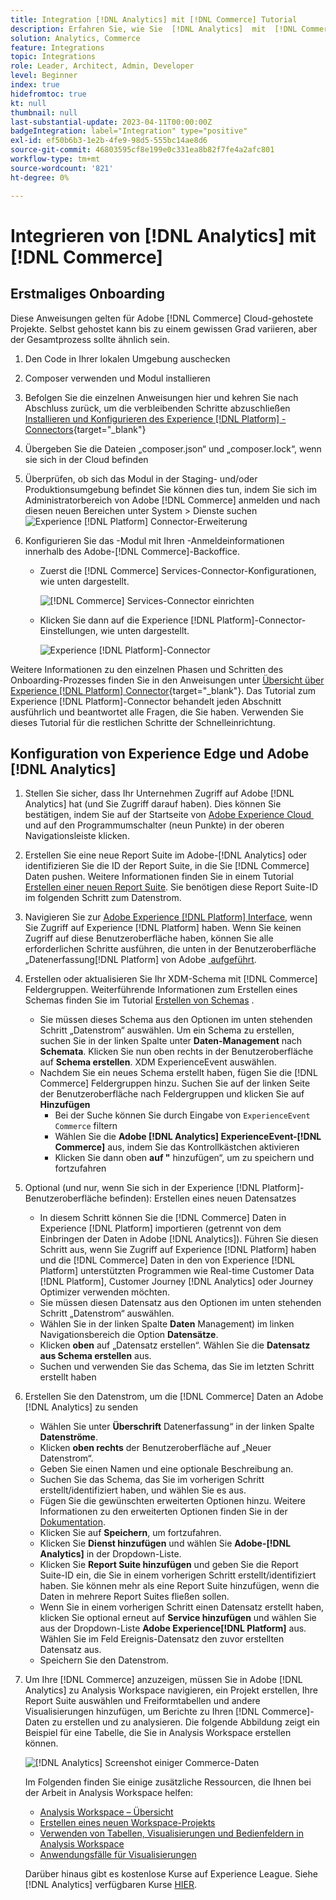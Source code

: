 ```yaml
---
title: Integration [!DNL Analytics] mit [!DNL Commerce] Tutorial
description: Erfahren Sie, wie Sie  [!DNL Analytics]  mit  [!DNL Commerce].
solution: Analytics, Commerce
feature: Integrations
topic: Integrations
role: Leader, Architect, Admin, Developer
level: Beginner
index: true
hidefromtoc: true
kt: null
thumbnail: null
last-substantial-update: 2023-04-11T00:00:00Z
badgeIntegration: label="Integration" type="positive"
exl-id: ef50b6b3-1e2b-4fe9-98d5-555bc14ae8d6
source-git-commit: 46803595cf8e199e0c331ea8b82f7fe4a2afc801
workflow-type: tm+mt
source-wordcount: '821'
ht-degree: 0%

---
```


# Integrieren von [!DNL Analytics] mit [!DNL Commerce]

## Erstmaliges Onboarding

Diese Anweisungen gelten für Adobe [!DNL Commerce] Cloud-gehostete Projekte. Selbst gehostet kann bis zu einem gewissen Grad variieren, aber der Gesamtprozess sollte ähnlich sein.

1. Den Code in Ihrer lokalen Umgebung auschecken
1. Composer verwenden und Modul installieren
1. Befolgen Sie die einzelnen Anweisungen hier und kehren Sie nach Abschluss zurück, um die verbleibenden Schritte abzuschließen
   [Installieren und Konfigurieren des Experience  [!DNL Platform] -Connectors](https://experienceleague.adobe.com/docs/commerce-merchant-services/experience-platform-connector/fundamentals/install.html?lang=de){target="_blank"}


1. Übergeben Sie die Dateien „composer.json“ und „composer.lock“, wenn sie sich in der Cloud befinden
1. Überprüfen, ob sich das Modul in der Staging- und/oder Produktionsumgebung befindet
Sie können dies tun, indem Sie sich im Administratorbereich von Adobe [!DNL Commerce] anmelden und nach diesen neuen Bereichen unter System > Dienste suchen
   ![Experience [!DNL Platform] Connector-Erweiterung](./assets/analytics-commerce/admin-view-experience-platform-commector-extension.png)

1. Konfigurieren Sie das -Modul mit Ihren -Anmeldeinformationen innerhalb des Adobe-[!DNL Commerce]-Backoffice.
   * Zuerst die [!DNL Commerce] Services-Connector-Konfigurationen, wie unten dargestellt.

     ![[!DNL Commerce] Services-Connector einrichten](./assets/analytics-commerce/commerce-services-connector-setup.png)
   * Klicken Sie dann auf die Experience [!DNL Platform]-Connector-Einstellungen, wie unten dargestellt.

     ![Experience [!DNL Platform]-Connector](./assets/analytics-commerce/experience-platform-connector.png)

Weitere Informationen zu den einzelnen Phasen und Schritten des Onboarding-Prozesses finden Sie in den Anweisungen unter [Übersicht über Experience  [!DNL Platform] Connector](https://experienceleague.adobe.com/docs/commerce-merchant-services/experience-platform-connector/overview.html?lang=de){target="_blank"}. Das Tutorial zum Experience [!DNL Platform]-Connector behandelt jeden Abschnitt ausführlich und beantwortet alle Fragen, die Sie haben. Verwenden Sie dieses Tutorial für die restlichen Schritte der Schnelleinrichtung.

## Konfiguration von Experience Edge und Adobe [!DNL Analytics]

1. Stellen Sie sicher, dass Ihr Unternehmen Zugriff auf Adobe [!DNL Analytics] hat (und Sie Zugriff darauf haben). Dies können Sie bestätigen, indem Sie auf der Startseite von [Adobe Experience Cloud &#x200B;](https://experience.adobe.com/) und auf den Programmumschalter (neun Punkte) in der oberen Navigationsleiste klicken.

1. Erstellen Sie eine neue Report Suite im Adobe-[!DNL Analytics] oder identifizieren Sie die ID der Report Suite, in die Sie [!DNL Commerce] Daten pushen. Weitere Informationen finden Sie in einem Tutorial [&#x200B; Erstellen einer neuen Report Suite](https://experienceleague.adobe.com/docs/analytics-learn/tutorials/intro-to-analytics/analytics-basics/understanding-and-creating-report-suites.html?lang=de). Sie benötigen diese Report Suite-ID im folgenden Schritt zum Datenstrom.

1. Navigieren Sie zur [Adobe Experience [!DNL Platform] Interface](https://platform.adobe.com), wenn Sie Zugriff auf Experience [!DNL Platform] haben. Wenn Sie keinen Zugriff auf diese Benutzeroberfläche haben, können Sie alle erforderlichen Schritte ausführen, die unten in der Benutzeroberfläche „Datenerfassung[!DNL Platform] von Adobe [&#x200B; aufgeführt &#x200B;](https://experience.adobe.com/#/data-collection).

1. Erstellen oder aktualisieren Sie Ihr XDM-Schema mit [!DNL Commerce] Feldergruppen. Weiterführende Informationen zum Erstellen eines Schemas finden Sie im Tutorial [Erstellen von Schemas](https://experienceleague.adobe.com/docs/platform-learn/tutorials/schemas/create-schemas.html?lang=de) .
   * Sie müssen dieses Schema aus den Optionen im unten stehenden Schritt „Datenstrom“ auswählen. Um ein Schema zu erstellen, suchen Sie in der linken Spalte unter **Daten-Management** nach **Schemata**. Klicken Sie nun oben rechts in der Benutzeroberfläche auf **Schema erstellen**. XDM ExperienceEvent auswählen.
   * Nachdem Sie ein neues Schema erstellt haben, fügen Sie die [!DNL Commerce] Feldergruppen hinzu. Suchen Sie auf der linken Seite der Benutzeroberfläche nach Feldergruppen und klicken Sie auf **Hinzufügen**
      * Bei der Suche können Sie durch Eingabe von `ExperienceEvent Commerce` filtern
      * Wählen Sie die **Adobe [!DNL Analytics] ExperienceEvent-[!DNL Commerce]** aus, indem Sie das Kontrollkästchen aktivieren
      * Klicken Sie dann oben **auf &quot;** hinzufügen“, um zu speichern und fortzufahren

1. Optional (und nur, wenn Sie sich in der Experience [!DNL Platform]-Benutzeroberfläche befinden): Erstellen eines neuen Datensatzes
   * In diesem Schritt können Sie die [!DNL Commerce] Daten in Experience [!DNL Platform] importieren (getrennt von dem Einbringen der Daten in Adobe [!DNL Analytics]). Führen Sie diesen Schritt aus, wenn Sie Zugriff auf Experience [!DNL Platform] haben und die [!DNL Commerce] Daten in den von Experience [!DNL Platform] unterstützten Programmen wie Real-time Customer Data [!DNL Platform], Customer Journey [!DNL Analytics] oder Journey Optimizer verwenden möchten.
   * Sie müssen diesen Datensatz aus den Optionen im unten stehenden Schritt „Datenstrom“ auswählen.
   * Wählen Sie in der linken Spalte **Daten** Management) im linken Navigationsbereich die Option **Datensätze**.
   * Klicken **oben** auf „Datensatz erstellen“. Wählen Sie die **Datensatz aus Schema erstellen** aus.
   * Suchen und verwenden Sie das Schema, das Sie im letzten Schritt erstellt haben

1. Erstellen Sie den Datenstrom, um die [!DNL Commerce] Daten an Adobe [!DNL Analytics] zu senden
   * Wählen Sie unter **Überschrift** Datenerfassung“ in der linken Spalte **Datenströme**.
   * Klicken **oben rechts** der Benutzeroberfläche auf „Neuer Datenstrom“.
   * Geben Sie einen Namen und eine optionale Beschreibung an.
   * Suchen Sie das Schema, das Sie im vorherigen Schritt erstellt/identifiziert haben, und wählen Sie es aus.
   * Fügen Sie die gewünschten erweiterten Optionen hinzu. Weitere Informationen zu den erweiterten Optionen finden Sie in der [Dokumentation](https://experienceleague.adobe.com/docs/experience-platform/datastreams/configure.html?lang=de).
   * Klicken Sie auf **Speichern**, um fortzufahren.
   * Klicken Sie **Dienst hinzufügen** und wählen Sie **Adobe-[!DNL Analytics]** in der Dropdown-Liste.
   * Klicken Sie **Report Suite hinzufügen** und geben Sie die Report Suite-ID ein, die Sie in einem vorherigen Schritt erstellt/identifiziert haben. Sie können mehr als eine Report Suite hinzufügen, wenn die Daten in mehrere Report Suites fließen sollen.
   * Wenn Sie in einem vorherigen Schritt einen Datensatz erstellt haben, klicken Sie optional erneut auf **Service hinzufügen** und wählen Sie aus der Dropdown-Liste **Adobe Experience[!DNL Platform]** aus. Wählen Sie im Feld Ereignis-Datensatz den zuvor erstellten Datensatz aus.
   * Speichern Sie den Datenstrom.

1. Um Ihre [!DNL Commerce] anzuzeigen, müssen Sie in Adobe [!DNL Analytics] zu Analysis Workspace navigieren, ein Projekt erstellen, Ihre Report Suite auswählen und Freiformtabellen und andere Visualisierungen hinzufügen, um Berichte zu Ihren [!DNL Commerce]-Daten zu erstellen und zu analysieren. Die folgende Abbildung zeigt ein Beispiel für eine Tabelle, die Sie in Analysis Workspace erstellen können.

   ![[!DNL Analytics] Screenshot einiger Commerce-Daten](./assets/analytics-commerce/analytics-screenshot-commerce-items.png)

   Im Folgenden finden Sie einige zusätzliche Ressourcen, die Ihnen bei der Arbeit in Analysis Workspace helfen:

   * [Analysis Workspace – Übersicht](https://experienceleague.adobe.com/docs/analytics-learn/tutorials/analysis-workspace/analysis-workspace-basics/analysis-workspace-overview.html?lang=de)
   * [Erstellen eines neuen Workspace-Projekts](https://experienceleague.adobe.com/docs/analytics-learn/tutorials/analysis-workspace/analysis-workspace-basics/building-a-workspace-project-from-scratch.html?lang=de)
   * [Verwenden von Tabellen, Visualisierungen und Bedienfeldern in Analysis Workspace](https://experienceleague.adobe.com/docs/analytics-learn/tutorials/analysis-workspace/using-panels/using-tables-visualizations-and-panels.html?lang=de)
   * [Anwendungsfälle für Visualisierungen](https://experienceleague.adobe.com/docs/analytics-learn/tutorials/analysis-workspace/visualizations/visualization-use-cases.html?lang=de)

   Darüber hinaus gibt es kostenlose Kurse auf Experience League. Siehe [!DNL Analytics] verfügbaren Kurse [HIER](https://experienceleague.adobe.com/de?lang=en&Solution=Analytics#courses).
